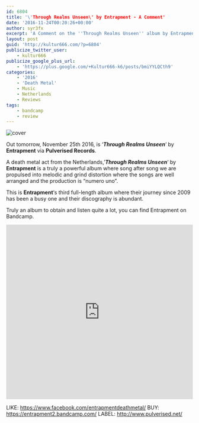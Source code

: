 ```yaml
---
id: 6804
title: '\'Through Realms Unseen\' by Entrapment - A Comment'
date: '2016-11-24T00:20:26+00:00'
author: syr3fx
excerpt: 'A Comment on the ''Through Realms Unseen'' album by Entrapment (2016).'
layout: post
guid: 'http://kultur666.com/?p=6804'
publicize_twitter_user:
    - kultur666
publicize_google_plus_url:
    - 'https://plus.google.com/+Kultur666-k6/posts/bmiYYLQCth9'
categories:
    - '2016'
    - 'Death Metal'
    - Music
    - Netherlands
    - Reviews
tags:
    - bandcamp
    - review
---
```


![cover](http://localhost:8080/wp-content/uploads/2016/11/cover1.jpg?w=680)

Out tomorrow, November 25th 2016, is ‘***Through Realms Unseen***‘ by **Entrapment** via **Pulverised Records**.

A death metal act from the Netherlands,’***Through Realms Unseen***‘ by **Entrapment** is a truly a powerful album where song after song we are propulsed into melodic and grind distortion where the songs are well arranged and the production is “numero uno”.

This is **Entrapment**‘s third full-length album where their journey since 2009 has been a busy one and their discography is abundant.

Truly an album to obtain and listen quite a lot, you can find Entrapment on Bandcamp.

<iframe style="border: 0; width: 100%; height: 472px;" src="https://bandcamp.com/EmbeddedPlayer/album=4076755919/size=large/bgcol=333333/linkcol=e99708/tracklist=false/transparent=true/" seamless></iframe>

LIKE: <https://www.facebook.com/entrapmentdeathmetal/>
BUY: <https://entrapment2.bandcamp.com/>
LABEL: <http://www.pulverised.net/>